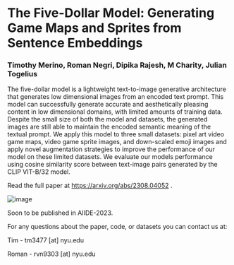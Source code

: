 # The Five-Dollar Model: Generating Game Maps and Sprites from Sentence Embeddings

### Timothy Merino, Roman Negri, Dipika Rajesh, M Charity, Julian Togelius

The five-dollar model is a lightweight text-to-image generative architecture that generates low dimensional images from an encoded text prompt. This model can successfully generate accurate and aesthetically pleasing content in low dimensional domains, with limited amounts of training data. Despite the small size of both the model and datasets, the generated images are still able to maintain the encoded semantic meaning of the textual prompt. We apply this model to three small datasets: pixel art video game maps, video game sprite images, and down-scaled emoji images and apply novel augmentation strategies to improve the performance of our model on these limited datasets. We evaluate our models performance using cosine similarity score between text-image pairs generated by the CLIP VIT-B/32 model.

Read the full paper at https://arxiv.org/abs/2308.04052 .

![image](https://github.com/TimMerino1710/five-dollar-model/assets/83784750/ce4358ef-88b9-455f-8e3f-8e03825b7b8d)

Soon to be published in AIIDE-2023.

For any questions about the paper, code, or datasets you can contact us at:

Tim - tm3477 [at] nyu.edu

Roman - rvn9303 [at] nyu.edu

